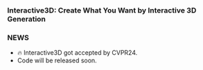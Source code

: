 ### Interactive3D: Create What You Want by Interactive 3D Generation
### NEWS
- 🔥 Interactive3D got accepted by CVPR24.
- Code will be released soon.
